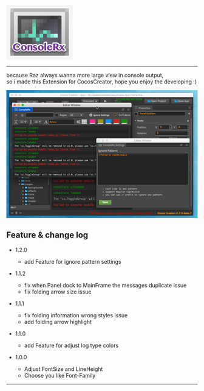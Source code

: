 ![Logo](imgs/icon.png)

------------------------------------
because Raz always wanna more large view in console output,  
so i made this Extension for CocosCreator, hope you enjoy the developing :)

![Preview](imgs/ConsoleRx.png)


**Feature & change log**
------------------------------------
- 1.2.0
  - add Feature for ignore pattern settings

- 1.1.2
  - fix when Panel dock to MainFrame the messages duplicate issue
  - fix folding arrow size issue

- 1.1.1
  - fix folding information wrong styles issue
  - add folding arrow highlight

- 1.1.0
  - add Feature for adjust log type colors

- 1.0.0
  - Adjust FontSize and LineHeight
  - Choose you like Font-Family
------------------------------------
